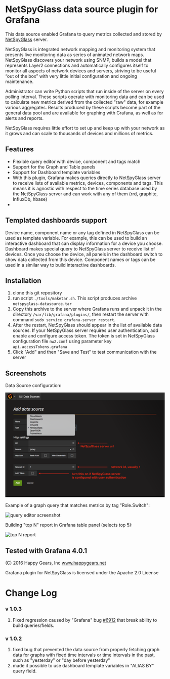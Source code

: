 # NetSpyGlass data source plugin for Grafana 

This data source enabled Grafana to query metrics collected and stored
by [NetSpyGlass](http://www.happygears.net) server.

NetSpyGlass is integrated network mapping and monitoring system that presents live monitoring 
data as series of animated network maps. NetSpyGlass discovers your network using SNMP,
builds a model that represents Layer2 connections and automatically configures itself to 
monitor all aspects of network devices and servers, striving to be useful “out of the box” 
with very little initial configuration and ongoing maintenance. 

Administrator can write Python scripts that run inside of the server
on every polling interval. These scripts operate with monitoring
data and can be used to calculate new metrics derived from the collected "raw" data,
for example various aggregates. Results produced by these scripts become
part of the general data pool and are available for graphing with
Grafana, as well as for alerts and reports.

NetSpyGlass requires little effort to set up and keep up with your network 
as it grows and can scale to thousands of devices and millions of metrics.


## Features

  - Flexible query editor with device, component and tags match
  - Support for the Graph and Table panels
  - Support for Dashboard template variables
  - With this plugin, Grafana makes queries directly to NetSpyGlass
    server to receive lists of available metrics, devices, components
    and tags. This means it is agnostic with respect to the time series
    database used by the NetSpyGlass server and can work with any of 
    them (rrd, graphite, InfluxDb, hbase)
  - 

## Templated dashboards support

Device name, component name or any tag defined in NetSpyGlass can be used
as template variable. For example, this can be used to build an interactive 
dashboard that can display information for a device you choose. Dashboard
makes special query to NetSpyGlass server to receive list of devices. Once
you choose the device, all panels in the dashboard switch to show data
collected from this device. Component names or tags can be used in a similar
way to build interactive dashboards.

## Installation

1. clone this git repository
2. run script `./tools/maketar.sh`. This script produces archive `netspyglass-datasource.tar`
3. Copy this archive to the server where Grafana runs and unpack it in 
the directory `/var/lib/grafana/plugins/`, then restart the server with command
`sudo service grafana-server restart`.
4. After the restart, NetSpyGlass should appear in the list of available
 data sources. If your NetSpyGlass server requires user authentication,
 add enable and configure access token. The token is set in NetSpyGlass
 configuration file `nw2.conf` using parameter key `api.accessTokens.grafana`
5. Click "Add" and then "Save and Test" to test communication with
 the server
 

## Screenshots

Data Source configuration:

![query editor screenshot](https://raw.githubusercontent.com/happygears/netspyglass-grafana/master/doc/screenshots/netspyglass_data_source.png)


Example of a graph query that matches metrics by tag "Role.Switch":

![query editor screenshot](https://raw.githubusercontent.com/happygears/netspyglass-grafana/master/doc/screenshots/graph_query_with_tag_match_annotated.png)


Building "top N" report in Grafana table panel (selects top 5):

![top N report](https://raw.githubusercontent.com/happygears/netspyglass-grafana/master/doc/screenshots/top_n_table_panel_editor_annotated.png)

## Tested with Grafana 4.0.1

(C) 2016 Happy Gears, Inc  www.happygears.net

Grafana plugin for NetSpyGlass is licensed under the Apache 2.0 License

# Change Log

### v 1.0.3
1. Fixed regression caused by "Grafana" bug [#6912](https://github.com/grafana/grafana/pull/6912) 
that break ability to build queries/fields.


### v 1.0.2

1. fixed bug that prevented the data source from properly fetching graph
data for graphs with fixed time intervals or time intervals in the past,
such as "yesterday" or "day before yesterday"
2. made it possible to use dashboard template variables in "ALIAS BY"
query field.

